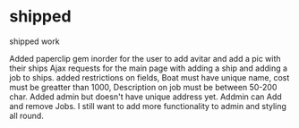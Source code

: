 # shipped
shipped work

Added paperclip gem inorder for the user to add avitar and add a pic with their ships
Ajax requests for the main page with adding a ship and adding a job to ships.
added restrictions on fields, Boat must have unique name, cost must be greatter than 1000,
Description on job must be between 50-200 char.
Added admin but doesn't have unique address yet.
Addmin can Add and remove Jobs.
I still want to add more functionality to admin and styling all round.